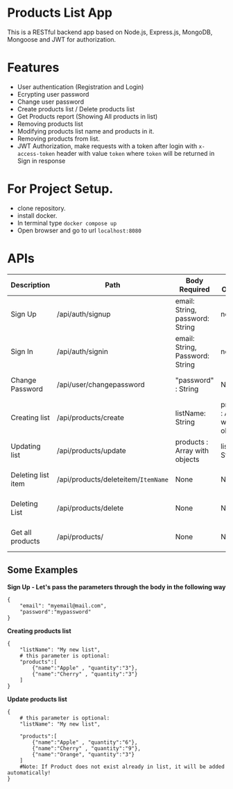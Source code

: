 # Products List App
This is a RESTful backend app based on Node.js, Express.js, MongoDB, Mongoose and JWT for authorization.

# Features
- User authentication (Registration and Login)
- Ecrypting user password
- Change user password
- Create products list / Delete products list 
- Get Products report (Showing All products in list)
- Removing products list
- Modifying products list name and products in it. 
- Removing products from list.
- JWT Authorization, make requests with a token after login with `x-access-token` header with value `token` where `token` will be returned in Sign in response


# For Project Setup.
- clone repository.
- install docker.
- In terminal type `docker compose up`
- Open browser and go to url `localhost:8080`

# APIs


Description | Path | Body Required | Body Optional | Headers | Method |
------------ | ------------- | --------------- | --------------- | --------------- | --------------- |
Sign Up | /api/auth/signup | email: String, password: String | none | none | `POST` |
Sign In | /api/auth/signin | email: String, Password: String | none | none | `POST` |
Change Password | /api/user/changepassword | "password" : String | None | x-access-token | `PUT` | 
Creating list | /api/products/create | listName: String | products : Array with object | x-access-token | `POST` |
Updating list | /api/products/update | products : Array with objects | listName: String | x-access-token | `PUT` |
Deleting list item | /api/products/deleteitem/`ItemName` | None | None | x-access-token | `DELETE` |
Deleting List | /api/products/delete | None | None | x-access-token | `DELETE` |
Get all products | /api/products/ | None | None | x-access-token | `GET` |

## Some Examples

**Sign Up - Let's pass the parameters through the body in the following way**
```
{   
    "email": "myemail@mail.com",
    "password":"mypassword" 
}

```
**Creating products list**
```
{   
    "listName": "My new list",
    # this parameter is optional:
    "products":[
        {"name":"Apple" , "quantity":"3"},
        {"name":"Cherry" , "quantity":"3"}
    ]
}

```
**Update products list**
```
{   
    # this parameter is optional:
    "listName": "My new list",

    "products":[
        {"name":"Apple" , "quantity":"6"},
        {"name":"Cherry" , "quantity":"9"},
        {"name":"Orange", "quantity":"3"}
    ]
    #Note: If Product does not exist already in list, it will be added automatically!
}

```


